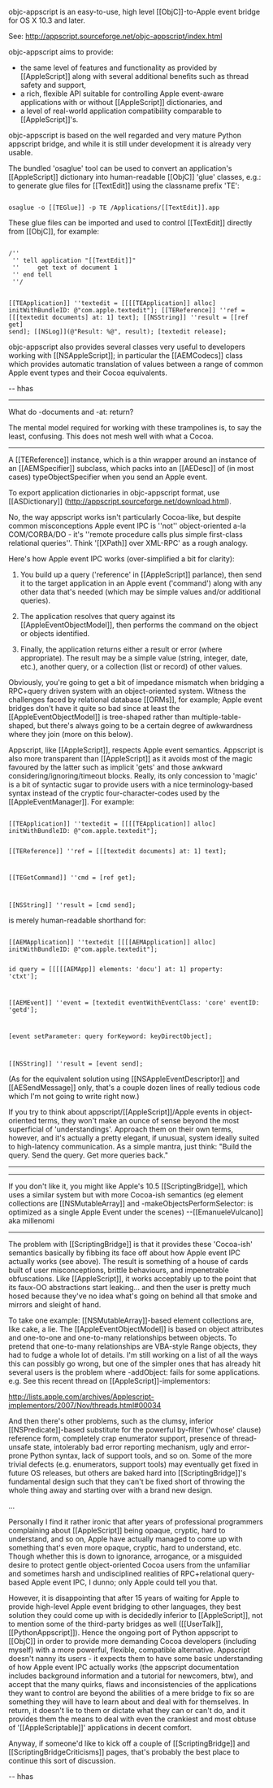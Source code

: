 objc-appscript is an easy-to-use, high level [[ObjC]]-to-Apple event bridge for OS X 10.3 and later. 

See: http://appscript.sourceforge.net/objc-appscript/index.html

objc-appscript aims to provide:


* the same level of features and functionality as provided by [[AppleScript]] along with several additional benefits such as thread safety and support,
* a rich, flexible API suitable for controlling Apple event-aware applications with or without [[AppleScript]] dictionaries, and
* a level of real-world application compatibility comparable to [[AppleScript]]'s.


objc-appscript is based on the well regarded and very mature Python appscript bridge, and while it is still under development it is already very usable.

The bundled 'osaglue' tool can be used to convert an application's [[AppleScript]] dictionary into human-readable [[ObjC]] 'glue' classes, e.g.: to generate glue files for [[TextEdit]] using the classname prefix 'TE':

<code> 
osaglue -o [[TEGlue]] -p TE /Applications/[[TextEdit]].app
</code> 

These glue files can be imported and used to control [[TextEdit]] directly from [[ObjC]], for example:

<code> 
/''
 '' tell application "[[TextEdit]]"
 ''     get text of document 1
 '' end tell
 ''/

[[TEApplication]] ''textedit = [[[[TEApplication]] alloc]  initWithBundleID: @"com.apple.textedit"];
[[TEReference]] ''ref        = [[[textedit documents] at: 1] text];
[[NSString]] ''result        = [[ref get] send];
[[NSLog]](@"Result: %@", result);
[textedit release];
</code>

objc-appscript also provides several classes very useful to developers working with [[NSAppleScript]]; in particular the [[AEMCodecs]] class which provides automatic translation of values between a range of common Apple event types and their Cocoa equivalents.

-- hhas

----

What do -documents and -at: return?  

The mental model required for working with these trampolines is, to say the least, confusing.  This does not mesh well with what a Cocoa.

----
A [[TEReference]] instance, which is a thin wrapper around an instance of an [[AEMSpecifier]] subclass, which packs into an [[AEDesc]] of (in most cases) typeObjectSpecifier when you send an Apple event. 

To export application dictionaries in objc-appscript format, use [[ASDictionary]] (http://appscript.sourceforge.net/download.html).

No, the way appscript works isn't particularly Cocoa-like, but despite common misconceptions Apple event IPC is ''not'' object-oriented a-la COM/CORBA/DO - it's ''remote procedure calls plus simple first-class relational queries''. Think '[[XPath]] over XML-RPC' as a rough analogy.

Here's how Apple event IPC works (over-simplified a bit for clarity):

1. You build up a query ('reference' in [[AppleScript]] parlance), then send it to the target application in an Apple event ('command') along with any other data that's needed (which may be simple values and/or additional queries). 

2. The application resolves that query against its [[AppleEventObjectModel]], then performs the command on the object or objects identified.

3. Finally, the application returns either a result or error (where appropriate). The result may be a simple value (string, integer, date, etc.), another query, or a collection (list or record) of other values.

Obviously, you're going to get a bit of impedance mismatch when bridging a RPC+query driven system with an object-oriented system. Witness the challenges faced by relational database [[ORMs]], for example; Apple event bridges don't have it quite so bad since at least the [[AppleEventObjectModel]] is tree-shaped rather than multiple-table-shaped, but there's always going to be a certain degree of awkwardness where they join (more on this below).

Appscript, like [[AppleScript]], respects Apple event semantics. Appscript is also more transparent than [[AppleScript]] as it avoids most of the magic favoured by the latter such as implicit 'gets' and those awkward considering/ignoring/timeout blocks. Really, its only concession to 'magic' is a bit of syntactic sugar to provide users with a nice terminology-based syntax instead of the cryptic four-character-codes used by the [[AppleEventManager]]. For example:

<code>
[[TEApplication]] ''textedit = [[[[TEApplication]] alloc] initWithBundleID: @"com.apple.textedit"];

[[TEReference]] ''ref = [[[textedit documents] at: 1] text];

[[TEGetCommand]] ''cmd = [ref get];

[[NSString]] ''result = [cmd send];
</code>

is merely human-readable shorthand for:

<code>
[[AEMApplication]] ''textedit [[[[AEMApplication]] alloc] initWithBundleID: @"com.apple.textedit"];

id query = [[[[[AEMApp]] elements: 'docu'] at: 1] property: 'ctxt'];

[[AEMEvent]] ''event = [textedit eventWithEventClass: 'core' eventID: 'getd'];

[event setParameter: query forKeyword: keyDirectObject];

[[NSString]] ''result = [event send];
</code>

(As for the equivalent solution using [[NSAppleEventDescriptor]] and [[AESendMessage]] only, that's a couple dozen lines of really tedious code which I'm not going to write right now.)

If you try to think about appscript/[[AppleScript]]/Apple events in object-oriented terms, they won't make an ounce of sense beyond the most superficial of 'understandings'. Approach them on their own terms, however, and it's actually a pretty elegant, if unusual, system ideally suited to high-latency communication. As a simple mantra, just think: "Build the query. Send the query. Get more queries back."

----

----

If you don't like it, you might like Apple's 10.5 [[ScriptingBridge]], which uses a similar system but with more Cocoa-ish semantics (eg element collections are [[NSMutableArray]] and -makeObjectsPerformSelector: is optimized as a single Apple Event under the scenes) --[[EmanueleVulcano]] aka millenomi

----

The problem with [[ScriptingBridge]] is that it provides these 'Cocoa-ish' semantics basically by fibbing its face off about how Apple event IPC actually works (see above). The result is something of a house of cards built of user misconceptions, brittle behaviours, and impenetrable obfuscations. Like [[AppleScript]], it works acceptably up to the point that its faux-OO abstractions start leaking... and then the user is pretty much hosed because they've no idea what's going on behind all that smoke and mirrors and sleight of hand.

To take one example: [[NSMutableArray]]-based element collections are, like cake, a lie. The [[AppleEventObjectModel]] is based on object attributes and one-to-one and one-to-many relationships between objects. To pretend that one-to-many relationships are VBA-style Range objects, they had to fudge a whole lot of details. I'm still working on a list of all the ways this can possibly go wrong, but one of the simpler ones that has already hit several users is the problem where -addObject: fails for some applications. e.g. See this recent thread on [[AppleScript]]-implementors:

http://lists.apple.com/archives/Applescript-implementors/2007/Nov/threads.html#00034

And then there's other problems, such as the clumsy, inferior [[NSPredicate]]-based substitute for the powerful by-filter ('whose' clause) reference form, completely crap enumerator support, presence of thread-unsafe state, intolerably bad error reporting mechanism, ugly and error-prone Python syntax, lack of support tools, and so on. Some of the more trivial defects (e.g. enumerators, support tools) may eventually get fixed in future OS releases, but others are baked hard into [[ScriptingBridge]]'s fundamental design such that they can't be fixed short of throwing the whole thing away and starting over with a brand new design.

...

Personally I find it rather ironic that after years of professional programmers complaining about [[AppleScript]] being opaque, cryptic, hard to understand, and so on, Apple have actually managed to come up with something that's even more opaque, cryptic, hard to understand, etc. Though whether this is down to ignorance, arrogance, or a misguided desire to protect gentle object-oriented Cocoa users from the unfamiliar and sometimes harsh and undisciplined realities of RPC+relational query-based Apple event IPC, I dunno; only Apple could tell you that.

However, it is disappointing that after 15 years of waiting for Apple to provide high-level Apple event bridging to other languages, they best solution they could come up with is decidedly inferior to [[AppleScript]], not to mention some of the third-party bridges as well ([[UserTalk]], [[PythonAppscript]]). Hence the ongoing port of Python appscript to [[ObjC]] in order to provide more demanding Cocoa developers (including myself) with a more powerful, flexible, compatible alternative. Appscript doesn't nanny its users - it expects them to have some basic understanding of how Apple event IPC actually works (the appscript documentation includes background information and a tutorial for newcomers, btw), and accept that the many quirks, flaws and inconsistencies of the applications they want to control are beyond the abilities of a mere bridge to fix so are something they will have to learn about and deal with for themselves. In return, it doesn't lie to them or dictate what they can or can't do, and it provides them the means to deal with even the crankiest and most obtuse of '[[AppleScriptable]]' applications in decent comfort.

Anyway, if someone'd like to kick off a couple of [[ScriptingBridge]] and [[ScriptingBridgeCriticisms]] pages, that's probably the best place to continue this sort of discussion.

-- hhas